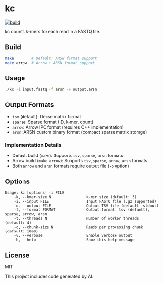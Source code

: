 # kc

[![build](https://github.com/kojix2/kc/actions/workflows/build.yml/badge.svg)](https://github.com/kojix2/kc/actions/workflows/build.yml)

kc counts k-mers for each read in a FASTQ file.

## Build

```bash
make        # Default: ARSN format support
make arrow  # Arrow + ARSN format support
```

## Usage

```bash
./kc -i input.fastq -f arsn -o output.arsn
```

## Output Formats

- `tsv` (default): Dense matrix format
- `sparse`: Sparse format (ID, k-mer, count)
- `arrow`: Arrow IPC format (requires C++ implementation)
- `arsn`: ARSN custom binary format (compact sparse matrix storage)

### Implementation Details

- Default build (`make`): Supports `tsv`, `sparse`, `arsn` formats
- Arrow build (`make arrow`): Supports `tsv`, `sparse`, `arrow`, `arsn` formats
- Both `arrow` and `arsn` formats require output file (`-o` option)

## Options

```
Usage: kc [options] -i FILE
    -k, --kmer-size N                k-mer size (default: 3)
    -i, --input FILE                 Input FASTQ file (.gz supported)
    -o, --output FILE                Output TSV file (default: stdout)
    -f, --format FORMAT              Output format: tsv (default), sparse, arrow, arsn
    -t, --threads N                  Number of worker threads (default: 4)
    -c, --chunk-size N               Reads per processing chunk (default: 1000)
    -v, --verbose                    Enable verbose output
    -h, --help                       Show this help message
```

## License

MIT

This project includes code generated by AI.
